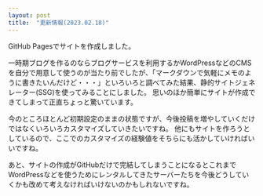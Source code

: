 ```yaml
---
layout: post
title:  "更新情報(2023.02.18)"
---
```


GitHub Pagesでサイトを作成しました。

一時期ブログを作るのならブログサービスを利用するかWordPressなどのCMSを自分で用意して使うのが当たり前でしたが、「マークダウンで気軽にメモのように書きたいんだけど・・・」といろいろと調べてみた結果、静的サイトジェネレーター(SSG)を使ってみることにしました。
思いのほか簡単にサイトが作成できてしまって正直ちょっと驚いています。

今のところほとんど初期設定のままの状態ですが、今後投稿を増やしていくだけではなくいろいろカスタマイズしていきたいですね。
他にもサイトを作ろうとしているので、ここでのカスタマイズの経験値をそちらにも活かしていければいいですね。

あと、サイトの作成がGitHubだけで完結してしまうことになるとこれまでWordPressなどを使うためにレンタルしてきたサーバーたちを今後どうしていくかも改めて考えなければいけないのかもしれないですね。
